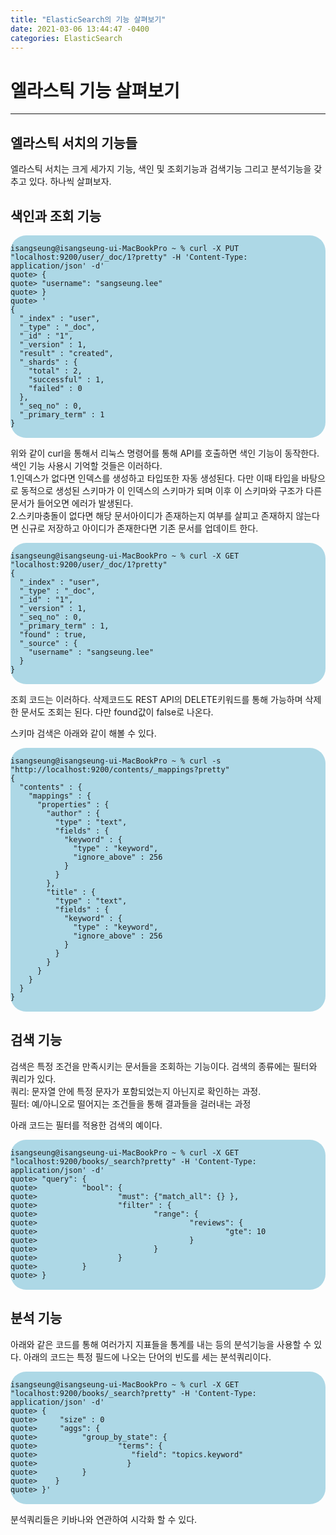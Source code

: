 ```yaml
---
title: "ElasticSearch의 기능 살펴보기"
date: 2021-03-06 13:44:47 -0400
categories: ElasticSearch
---
```

# 엘라스틱 기능 살펴보기
---
## 엘라스틱 서치의 기능들
엘라스틱 서치는 크게 세가지 기능, 색인 및 조회기능과 검색기능 그리고 분석기능을 갖추고 있다. 하나씩 살펴보자.

## 색인과 조회 기능

<div style="background-color:#add8e6; border-radius: 25px;">
<pre>
<code>
isangseung@isangseung-ui-MacBookPro ~ % curl -X PUT "localhost:9200/user/_doc/1?pretty" -H 'Content-Type: application/json' -d'
quote> {
quote> "username": "sangseung.lee"
quote> }
quote> '
{
  "_index" : "user",
  "_type" : "_doc",
  "_id" : "1",
  "_version" : 1,
  "result" : "created",
  "_shards" : {
    "total" : 2,
    "successful" : 1,
    "failed" : 0
  },
  "_seq_no" : 0,
  "_primary_term" : 1
}
</code>
</pre>
</div>

위와 같이 curl을 통해서 리눅스 명령어를 통해 API를 호출하면 색인 기능이 동작한다. 색인 기능 사용시 기억할 것들은 이러하다.
<br>
1.인덱스가 없다면 인덱스를 생성하고 타입또한 자동 생성된다. 다만 이때 타입을 바탕으로 동적으로 생성된 스키마가 이 인덱스의 스키마가 되며 이후 이 스키마와 구조가 다른 문서가 들어오면 에러가 발생된다.
<br>
2.스키마충돌이 없다면 해당 문서아이디가 존재하는지 여부를 살피고 존재하지 않는다면 신규로 저장하고 아이디가 존재한다면 기존 문서를 업데이트 한다.

<div style="background-color:#add8e6; border-radius: 25px;">
<pre>
<code>
isangseung@isangseung-ui-MacBookPro ~ % curl -X GET "localhost:9200/user/_doc/1?pretty"
{
  "_index" : "user",
  "_type" : "_doc",
  "_id" : "1",
  "_version" : 1,
  "_seq_no" : 0,
  "_primary_term" : 1,
  "found" : true,
  "_source" : {
    "username" : "sangseung.lee"
  }
}
</code>
</pre>
</div>
조회 코드는 이러하다. 삭제코드도 REST API의 DELETE키워드를 통해 가능하며 삭제한 문서도 조회는 된다. 다만 found값이 false로 나온다.

스키마 검색은 아래와 같이 해볼 수 있다.

<div style="background-color:#add8e6; border-radius: 25px;">
<pre>
<code>
isangseung@isangseung-ui-MacBookPro ~ % curl -s "http://localhost:9200/contents/_mappings?pretty"
{
  "contents" : {
    "mappings" : {
      "properties" : {
        "author" : {
          "type" : "text",
          "fields" : {
            "keyword" : {
              "type" : "keyword",
              "ignore_above" : 256
            }
          }
        },
        "title" : {
          "type" : "text",
          "fields" : {
            "keyword" : {
              "type" : "keyword",
              "ignore_above" : 256
            }
          }
        }
      }
    }
  }
}
</code>
</pre>
</div>

## 검색 기능

검색은 특정 조건을 만족시키는 문서들을 조회하는 기능이다. 검색의 종류에는 필터와 쿼리가 있다. <br>
쿼리: 문자열 안에 특정 문자가 포함되었는지 아닌지로 확인하는 과정. <br>
필터: 예/아니오로 떨어지는 조건들을 통해 결과들을 걸러내는 과정 <br>

아래 코드는 필터를 적용한 검색의 예이다.

<div style="background-color:#add8e6; border-radius: 25px;">
<pre>
<code>
isangseung@isangseung-ui-MacBookPro ~ % curl -X GET "localhost:9200/books/_search?pretty" -H 'Content-Type: application/json' -d'
quote> "query": {
quote>          "bool": {
quote>                  "must": {"match_all": {} },
quote>                  "filter" : {
quote>                          "range": {
quote>                                  "reviews": {
quote>                                          "gte": 10
quote>                                  }
quote>                          }
quote>                  }
quote>          }
quote> }
</code>
</pre>
</div>

## 분석 기능

아래와 같은 코드를 통해 여러가지 지표들을 통계를 내는 등의 분석기능을 사용할 수 있다. 아래의 코드는 특정 필드에 나오는 단어의 빈도를 세는 분석쿼리이다.

<div style="background-color:#add8e6; border-radius: 25px;">
<pre>
<code>
isangseung@isangseung-ui-MacBookPro ~ % curl -X GET "localhost:9200/books/_search?pretty" -H 'Content-Type: application/json' -d'
quote> {
quote>     "size" : 0
quote>     "aggs": {
quote>          "group_by_state": {
quote>                  "terms": {
quote>                     "field": "topics.keyword"
quote>                    }
quote>          }
quote>    }
quote> }'
</code>
</pre>
</div>

분석쿼리들은 키바나와 연관하여 시각화 할 수 있다.

